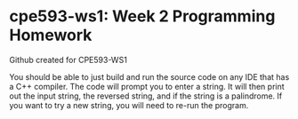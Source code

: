 # cpe593-ws1: Week 2 Programming Homework

Github created for CPE593-WS1

You should be able to just build and run the source code on any IDE that has a C++ compiler.
The code will prompt you to enter a string. It will then print out the input string, the reversed
string, and if the string is a palindrome. If you want to try a new string, you will need to re-run
the program.
